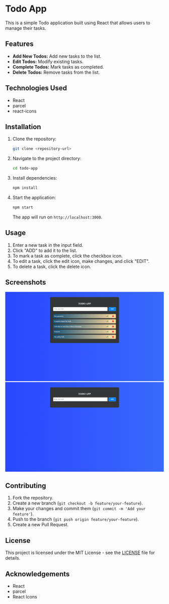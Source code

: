# Todo App

This is a simple Todo application built using React that allows users to manage their tasks.

## Features

- **Add New Todos:** Add new tasks to the list.
- **Edit Todos:** Modify existing tasks.
- **Complete Todos:** Mark tasks as completed.
- **Delete Todos:** Remove tasks from the list.

## Technologies Used

- React
- parcel
- react-icons
## Installation

1. Clone the repository:

    ```bash
    git clone <repository-url>
    ```

2. Navigate to the project directory:

    ```bash
    cd todo-app
    ```

3. Install dependencies:

    ```bash
    npm install
    ```

4. Start the application:

    ```bash
    npm start
    ```

    The app will run on `http://localhost:3000`.

## Usage

1. Enter a new task in the input field.
2. Click "ADD" to add it to the list.
3. To mark a task as complete, click the checkbox icon.
4. To edit a task, click the edit icon, make changes, and click "EDIT".
5. To delete a task, click the delete icon.

## Screenshots

![Project Screenshot](https://github.com/vishnuprasad17/Todo/blob/main/screenshots/Screenshot%20(1).png)
![Project Screenshot](https://github.com/vishnuprasad17/Todo/blob/main/screenshots/Screenshot%20(2).png)

## Contributing

1. Fork the repository.
2. Create a new branch (`git checkout -b feature/your-feature`).
3. Make your changes and commit them (`git commit -m 'Add your feature'`).
4. Push to the branch (`git push origin feature/your-feature`).
5. Create a new Pull Request.

## License

This project is licensed under the MIT License - see the [LICENSE](LICENSE) file for details.

## Acknowledgements

- React
- parcel
- React Icons
